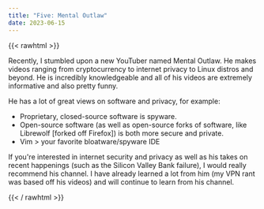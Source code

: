 ```yaml
---
title: "Five: Mental Outlaw"
date: 2023-06-15
---
```

{{< rawhtml >}}
<p>
          Recently, I stumbled upon a new YouTuber named Mental Outlaw. He makes videos ranging from cryptocurrency to internet privacy to Linux distros and beyond. He is incredibly knowledgeable and all of his videos are extremely informative and also pretty funny.
        </p>
        <p>
          He has a lot of great views on software and privacy, for example:
          <ul>
            <li>
              Proprietary, closed-source software is spyware.
            </li>
            <li>
              Open-source software (as well as open-source forks of software, like Librewolf [forked off Firefox]) is both more secure and private.
            </li>
            <li>
              Vim > your favorite bloatware/spyware IDE
            </li>
          </ul>
        </p>
        <p>
          If you're interested in internet security and privacy as well as his takes on recent happenings (such as the Silicon Valley Bank failure), I would really recommend his channel. I have already learned a lot from him (my VPN rant was based off his videos) and will continue to learn from his channel.
        </p>
{{< / rawhtml >}}
